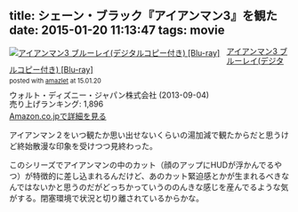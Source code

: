 title: シェーン・ブラック『アイアンマン3』を観た
date: 2015-01-20 11:13:47
tags: movie
---

<div class="amazlet-box" style="margin-bottom:0px;"><div class="amazlet-image" style="float:left;margin:0px 12px 1px 0px;"><a href="http://www.amazon.co.jp/exec/obidos/ASIN/B00DM0T9KM/dotimpact-22/ref=nosim/" name="amazletlink" target="_blank"><img src="http://ecx.images-amazon.com/images/I/51UrtYONGKL._SL160_.jpg" alt="アイアンマン3 ブルーレイ(デジタルコピー付き) [Blu-ray]" style="border: none;" /></a></div><div class="amazlet-info" style="line-height:120%; margin-bottom: 10px"><div class="amazlet-name" style="margin-bottom:10px;line-height:120%"><a href="http://www.amazon.co.jp/exec/obidos/ASIN/B00DM0T9KM/dotimpact-22/ref=nosim/" name="amazletlink" target="_blank">アイアンマン3 ブルーレイ(デジタルコピー付き) [Blu-ray]</a><div class="amazlet-powered-date" style="font-size:80%;margin-top:5px;line-height:120%">posted with <a href="http://www.amazlet.com/" title="amazlet" target="_blank">amazlet</a> at 15.01.20</div></div><div class="amazlet-detail">ウォルト・ディズニー・ジャパン株式会社 (2013-09-04)<br />売り上げランキング: 1,896<br /></div><div class="amazlet-sub-info" style="float: left;"><div class="amazlet-link" style="margin-top: 5px"><a href="http://www.amazon.co.jp/exec/obidos/ASIN/B00DM0T9KM/dotimpact-22/ref=nosim/" name="amazletlink" target="_blank">Amazon.co.jpで詳細を見る</a></div></div></div><div class="amazlet-footer" style="clear: left"></div></div>

アイアンマン２をいつ観たか思い出せないくらいの湯加減で観たからだと思うけど終始散漫な印象を受けつつ見終わった。

このシリーズでアイアンマンの中のカット（顔のアップにHUDが浮かんでるやつ）が特徴的に差し込まれるんだけど、あのカット緊迫感とかが生まれるべきなんではないかと思うのだがどっちかっていうののんきな感じを産んでるような気がする。閉塞環境で状況と切り離されているからかな。
